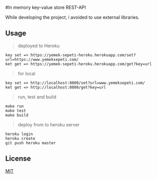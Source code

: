 #In memory key-value store REST-API

While developing the project, i avoided to use external libraries.

## Usage
>deployed to Heroku 
```
key set => https://yemek-sepeti-heroku.herokuapp.com/set?url=https://www.yemeksepeti.com/
ket get => https://yemek-sepeti-heroku.herokuapp.com/get?key=url

```

>for local
```
key set => http://localhost:8000/set?url=www.yemeksepeti.com/
ket get => http://localhost:8000/get?key=url

```

>run, test and build
```
make run
make test
make build

```


>deploy from to heroku server
```
heroku login
heroku create
git push heroku master

```


## License
[MIT](https://choosealicense.com/licenses/mit/)
